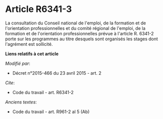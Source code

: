 # Article R6341-3

La consultation du Conseil national de l'emploi, de la formation et de l'orientation professionnelles et du            comité
régional de l'emploi, de la formation et de l'orientation professionnelles prévue à l'article R. 6341-2 porte sur les
programmes au titre desquels sont organisés les stages dont l'agrément est sollicité.

**Liens relatifs à cet article**

_Modifié par_:

  - Décret n°2015-466 du 23 avril 2015 - art. 2

_Cite_:

  - Code du travail - art. R6341-2

_Anciens textes_:

  - Code du travail - art. R961-2 al 5 (Ab)
